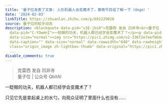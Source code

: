 ```yaml
---
title: '量子位发表了文章: 人形机器人会变魔术了，春晚节目组了解一下（doge）'
date: '2024-02-03'
linkTitle: https://zhuanlan.zhihu.com/p/681229020
source: 量子位的知乎动态
description: <blockquote data-pid="v1E-jbsO">克雷西 发自 凹非寺<br>量子位 | 公众号 QbitAI</blockquote><p
  data-pid="C-YOwmnI">一眨眼的功夫，机器人都已经学会变魔术了？</p><p data-pid="_eXquI1M">只见它先是拿起桌上的水勺，向观众证明了里面什么也没有……</p><figure
  data-size="normal"><img src="https://pic1.zhimg.com/v2-336f2e7eefb64a49dd883a12c5f1f24c_1440w.jpg"
  data-caption="" data-size="normal" data-rawwidth="640" data-rawheight="358" data-thumbnail="https://pic1.zhimg.com/v2-336f2e7eefb64a49dd883a12c5f1f24c_b.jpg"
  class="origin_image zh-lightbox-thumb" data-original="https://pic1.zhimg.com/v2-336f2e7eefb64a49dd883a1
  ...
disable_comments: true
---
```

<blockquote data-pid="v1E-jbsO">克雷西 发自 凹非寺<br>量子位 | 公众号 QbitAI</blockquote><p data-pid="C-YOwmnI">一眨眼的功夫，机器人都已经学会变魔术了？</p><p data-pid="_eXquI1M">只见它先是拿起桌上的水勺，向观众证明了里面什么也没有……</p><figure data-size="normal"><img src="https://pic1.zhimg.com/v2-336f2e7eefb64a49dd883a12c5f1f24c_1440w.jpg" data-caption="" data-size="normal" data-rawwidth="640" data-rawheight="358" data-thumbnail="https://pic1.zhimg.com/v2-336f2e7eefb64a49dd883a12c5f1f24c_b.jpg" class="origin_image zh-lightbox-thumb" data-original="https://pic1.zhimg.com/v2-336f2e7eefb64a49dd883a1 ...